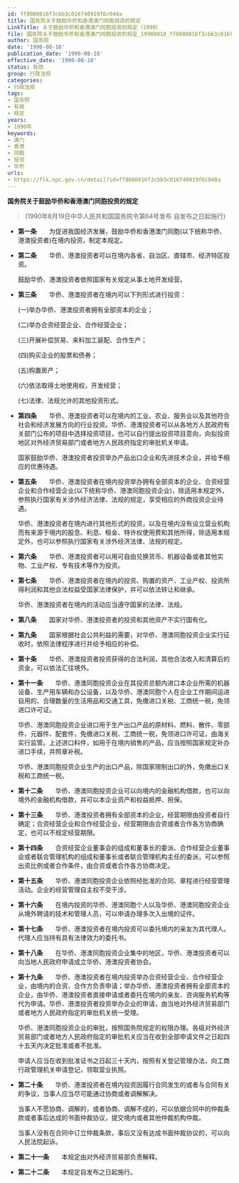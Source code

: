 ```yaml
---
id: ff8080816f3cbb3c016f40919f6c048a
title: 国务院关于鼓励华侨和香港澳门同胞投资的规定
LinkTitle: 关于鼓励华侨和香港澳门同胞投资的规定（1990）
file: 国务院关于鼓励华侨和香港澳门同胞投资的规定_19900818_ff8080816f3cbb3c016f40919f6c048a.docx
author: 国务院
date: '1990-08-18'
publication_date: '1990-08-18'
effective_date: '1990-08-18'
status: 有效
group: 行政法规
categories:
- 行政法规
tags:
- 国务院
- 有效
- 规定
years:
- 1990年
keywords:
- 澳门
- 香港
- 同胞
- 投资
- 华侨
urls:
- https://flk.npc.gov.cn/detail?id=ff8080816f3cbb3c016f40919f6c048a
---
```


**国务院关于鼓励华侨和香港澳门同胞投资的规定**

> (1990年8月19日中华人民共和国国务院令第64号发布 自发布之日起施行)

- **第一条**　　为促进我国经济发展，鼓励华侨和香港澳门同胞(以下统称华侨、港澳投资者)在境内投资，制定本规定。

- **第二条**　　华侨、港澳投资者可以在境内各省、自治区、直辖市、经济特区投资。

  鼓励华侨、港澳投资者依照国家有关规定从事土地开发经营。

- **第三条**　　华侨、港澳投资者在境内可以下列形式进行投资：

  (一)举办华侨、港澳投资者拥有全部资本的企业；

  (二)举办合资经营企业、合作经营企业；

  (三)开展补偿贸易、来料加工装配、合作生产；

  (四)购买企业的股票和债券；

  (五)购置房产；

  (六)依法取得土地使用权，开发经营；

  (七)法律、法规允许的其他投资形式。

- **第四条**　　华侨、港澳投资者可以在境内的工业、农业、服务业以及其他符合社会和经济发展方向的行业投资。华侨、港澳投资者可以从各地方人民政府有关部门公布的项目中选择投资项目，也可以自行提出投资项目意向，向拟投资地区对外经济贸易部门或者地方人民政府指定的审批机关申请。

  国家鼓励华侨、港澳投资者投资举办产品出口企业和先进技术企业，并给予相应的优惠待遇。

- **第五条**　　华侨、港澳投资者在境内投资举办拥有全部资本的企业、合资经营企业和合作经营企业(以下统称华侨、港澳同胞投资企业)，除适用本规定外，参照执行国家有关涉外经济法律、法规的规定，享受相应的外商投资企业待遇。

  华侨、港澳投资者在境内进行其他形式的投资，以及在境内没有设立营业机构而有来源于境内的股息、利息、租金、特许权使用费和其他所得，除适用本规定外，也可以参照执行国家有关涉外经济法律、法规的规定。

- **第六条**　　华侨、港澳投资者可以用可自由兑换货币、机器设备或者其他实物、工业产权、专有技术等作为投资。

- **第七条**　　华侨、港澳投资者在境内的投资、购置的资产、工业产权、投资所得利润和其他合法权益受国家法律保护，并可以依法转让和继承。

  华侨、港澳投资者在境内的活动应当遵守国家的法律、法规。

- **第八条**　　国家对华侨、港澳投资者的投资和其他资产不实行国有化。

- **第九条**　　国家根据社会公共利益的需要，对华侨、港澳同胞投资企业实行征收时，依照法律程序进行并给予相应的补偿。

- **第十条**　　华侨、港澳投资者投资获得的合法利润，其他合法收入和清算后的资金，可以依法汇往境外。

- **第十一条**　　华侨、港澳同胞投资企业在其投资总额内进口本企业所需的机器设备、生产用车辆和办公设备，以及华侨、港澳同胞个人在企业工作期间运进自用的、合理数量的生活用品和交通工具，免缴进口关税、工商统一税，免领进口许可证。

  华侨、港澳同胞投资企业进口用于生产出口产品的原材料、燃料、散件、零部件、元器件、配套件，免缴进口关税、工商统一税，免领进口许可证，由海关实行监管。上述进口料件，如用于在境内销售的产品，应当按照国家规定补办进口手续，并照章补税。

  华侨、港澳同胞投资企业生产的出口产品，除国家限制出口的外，免缴出口关税和工商统一税。

- **第十二条**　　华侨、港澳同胞投资企业可以向境内的金融机构借款，也可以向境外的金融机构借款，并可以本企业资产和权益抵押、担保。

- **第十三条**　　华侨、港澳投资者拥有全部资本的企业，经营期限由投资者自行确定；合资经营企业和合作经营企业，经营期限由合资或者合作各方协商确定，也可以不规定经营期限。

- **第十四条**　　合资经营企业董事会的组成和董事长的委派、合作经营企业董事会或者联合管理机构的组成和董事长或者联合管理机构主任的委派，可以参照出资比例或者合作条件，由合资或者合作各方协商决定。

- **第十五条**　　华侨、港澳同胞投资企业依照经批准的合同、章程进行经营管理活动。企业的经营管理自主权不受干涉。

- **第十六条**　　在境内投资的华侨、港澳同胞个人以及华侨、港澳同胞投资企业从境外聘请的技术和管理人员，可以申请办理多次入出境的证件。

- **第十七条**　　华侨、港澳投资者在境内投资可以委托境内的亲友为其代理人。代理人应当持有具有法律效力的委托书。

- **第十八条**　　在华侨、港澳同胞投资企业集中的地区，华侨、港澳投资者可以向当地人民政府申请成立华侨、港澳投资者协会。

- **第十九条**　　华侨、港澳投资者在境内投资举办合资经营企业、合作经营企业，由境内的合资、合作方负责申请；举办华侨、港澳投资者拥有全部资本的企业，由华侨、港澳投资者直接申请或者委托在境内的亲友、咨询服务机构等代为申请。华侨、港澳投资者投资举办企业的申请，由当地对外经济贸易部门或者地方人民政府指定的审批机关统一受理。

  华侨、港澳同胞投资企业的审批，按照国务院规定的权限办理。各级对外经济贸易部门或者地方人民政府指定的审批机关应当在收到全部申请文件之日起四十五天内决定批准或者不批准。

  申请人应当在收到批准证书之日起三十天内，按照有关登记管理办法，向工商行政管理机关申请登记，领取营业执照。

- **第二十条**　　华侨、港澳投资者在境内投资因履行合同发生的或者与合同有关的争议，当事人应当尽可能通过协商或者调解解决。

  当事人不愿协商、调解的，或者协商、调解不成的，可以依据合同中的仲裁条款或者事后达成的书面仲裁协议，提交境内或者其他仲裁机构仲裁。

  当事人没有在合同中订立仲裁条款，事后又没有达成书面仲裁协议的，可以向人民法院起诉。

- **第二十一条**　　本规定由对外经济贸易部负责解释。

- **第二十二条**　　本规定自发布之日起施行。
